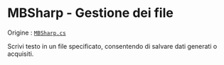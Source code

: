 # MBSharp - Gestione dei file

Origine : [`MBSharp.cs`](../../../MBSharp.cs)

Scrivi testo in un file specificato, consentendo di salvare dati generati o acquisiti.
